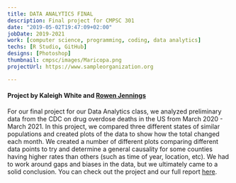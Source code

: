 ```yaml
---
title: DATA ANALYTICS FINAL
description: Final project for CMPSC 301
date: "2019-05-02T19:47:09+02:00"
jobDate: 2019-2021
work: [computer science, programming, coding, data analytics]
techs: [R Studio, GitHub]
designs: [Photoshop]
thumbnail: cmpsc/images/Maricopa.png
projectUrl: https://www.sampleorganization.org

---
```


#### Project by Kaleigh White and [Rowen Jennings](https://rowenjennings.netlify.app/)

For our final project for our Data Analytics class, we analyzed preliminary data from the CDC on drug overdose deaths in the US from March 2020 - March 2021. In this project, we compared three different states of similar populations and created plots of the data to show how the total changed each month. We created a number of different plots comparing different data points to try and determine a general causality for some counties having higher rates than others (such as time of year, location, etc). We had to work around gaps and biases in the data, but we ultimately came to a solid conclusion. You can check out the project and our full report [here](https://github.com/Allegheny-Computer-Science-301-F2021/finalproject-rokal-team).
